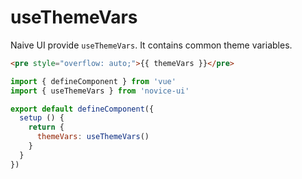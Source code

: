 # useThemeVars

Naive UI provide `useThemeVars`. It contains common theme variables.

```html
<pre style="overflow: auto;">{{ themeVars }}</pre>
```

```js
import { defineComponent } from 'vue'
import { useThemeVars } from 'novice-ui'

export default defineComponent({
  setup () {
    return {
      themeVars: useThemeVars()
    }
  }
})
```
